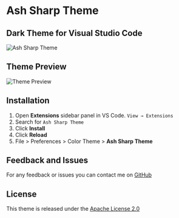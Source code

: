 # Ash Sharp Theme

## Dark Theme for Visual Studio Code

![Ash Sharp Theme](https://res.cloudinary.com/ashrafsadacloudinary/image/upload/f_auto,q_auto/thky2gvmfntgkqnawfsk)

## Theme Preview

![Theme Preview](https://res.cloudinary.com/ashrafsadacloudinary/image/upload/v1693337655/efbgrveyrhikw8p8jpsy.png)
## Installation

1. Open **Extensions** sidebar panel in VS Code. `View → Extensions`
2. Search for `Ash Sharp Theme`
3. Click **Install**
4. Click **Reload**
5. File > Preferences > Color Theme > **Ash Sharp Theme**

## Feedback and Issues

For any feedback or issues you can contact me on [GitHub](https://github.com/AshrafSada/ashtheme/issues)

## License

This theme is released under the [Apache License 2.0](https://github.com/AshrafSada/ashtheme/blob/main/LICENSE)
